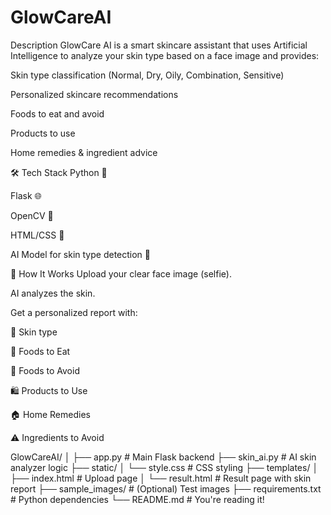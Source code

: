 # GlowCareAI
  Description
GlowCare AI is a smart skincare assistant that uses Artificial Intelligence to analyze your skin type based on a face image and provides:

Skin type classification (Normal, Dry, Oily, Combination, Sensitive)

Personalized skincare recommendations

Foods to eat and avoid

Products to use

Home remedies & ingredient advice

🛠️ Tech Stack
Python 🐍

Flask 🌐

OpenCV 📸

HTML/CSS 🎨

AI Model for skin type detection 🧠

📸 How It Works
Upload your clear face image (selfie).

AI analyzes the skin.

Get a personalized report with:

🧴 Skin type

🥗 Foods to Eat

🚫 Foods to Avoid

🛍️ Products to Use

🏠 Home Remedies

⚠️ Ingredients to Avoid








GlowCareAI/
│
├── app.py                  # Main Flask backend
├── skin_ai.py              # AI skin analyzer logic
├── static/
│   └── style.css           # CSS styling
├── templates/
│   ├── index.html          # Upload page
│   └── result.html         # Result page with skin report
├── sample_images/          # (Optional) Test images
├── requirements.txt        # Python dependencies
└── README.md               # You're reading it!
